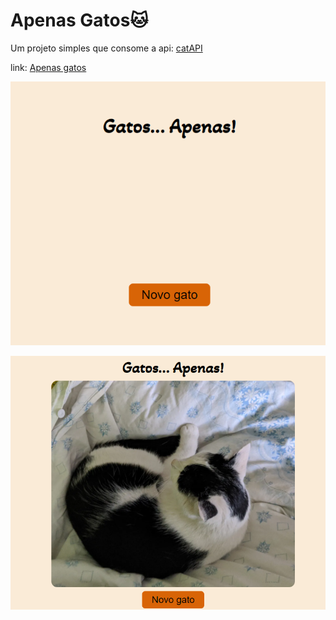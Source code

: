 # Apenas Gatos:cat: 

Um projeto simples que consome a api: [catAPI](https://thatcopy.pw/catapi/)

link: [Apenas gatos](https://brunoborellipro.github.io/apenas-gatos/)

![apenas-gatos](./imgs/gatos1.png)

![apenas-gatos](./imgs/gatos2.png)

